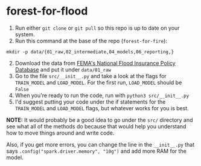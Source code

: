 # forest-for-flood

1. Run either `git clone` or `git pull` so this repo is up to date on your system.
2. Run this command at the base of the repo (`forest-for-fire`): 
```
mkdir -p data/{01_raw,02_intermediate,04_models,06_reporting,}
```
2. Download the data from [FEMA's National Flood Insurance Policy Database](https://www.kaggle.com/datasets/lynma01/femas-national-flood-insurance-policy-database) and put it under `data/01_raw`
3. Go to the file `src/__init__.py` and take a look at the flags for `TRAIN_MODEL` and `LOAD_MODEL`. For the first run, `LOAD_MODEL` should be `False`
4. When you're ready to run the code, run with `python3 src/__init__.py`
5. I'd suggest putting your code under the if statements for the `TRAIN_MODEL` and `LOAD_MODEL` flags, but whatever works for you is best. 

**NOTE:** It would probably be a good idea to go under the `src/` directory and see what all of the methods do because that would help you understand how to move things around and write code.

Also, if you get more errors, you can change the line in the `__init__.py` that says `.config("spark.driver.memory", "10g")` and add more RAM for the model.

